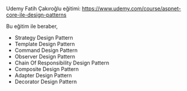 Udemy Fatih Çakıroğlu eğitimi: https://www.udemy.com/course/aspnet-core-ile-design-patterns

Bu eğitim ile beraber, 
   * Strategy Design Pattern
   * Template Design Pattern
   * Command Design Pattern
   * Observer Design Pattern
   * Chain Of Responsibility Design Pattern
   * Composite Design Pattern
   * Adapter Design Pattern
   * Decorator Design Pattern
